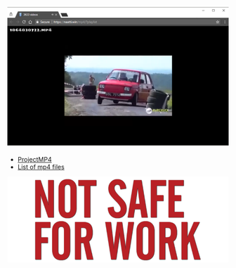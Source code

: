 ![ProjectMP4](mp4-840x525.png)

<ul style="margin-top:20px;">
                <li><a href="https://naatti.win/mp4">ProjectMP4</a></li>
                <li><a href="https://naatti.win/mp4/list">List of mp4 files</a></li>
</ul>

![ProjectMP4 isn't safe for work!](not-safe-for-work.png)
